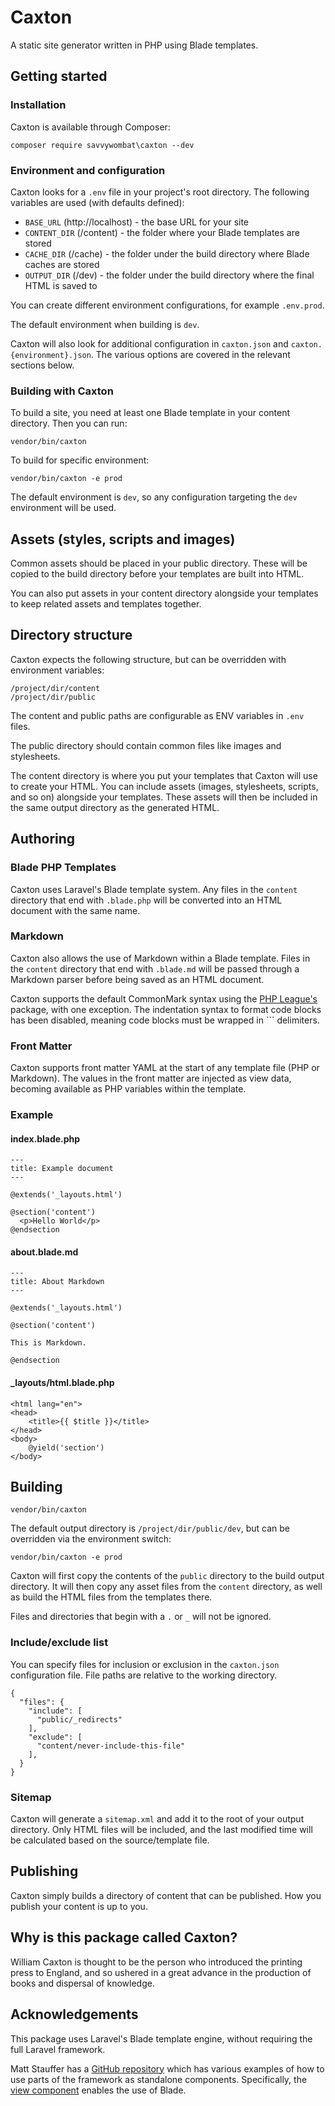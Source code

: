 # Caxton

A static site generator written in PHP using Blade templates.

## Getting started

### Installation

Caxton is available through Composer:

```
composer require savvywombat\caxton --dev
```

### Environment and configuration

Caxton looks for a `.env` file in your project's root directory. The following variables are used (with defaults defined):

- `BASE_URL` (http://localhost) - the base URL for your site
- `CONTENT_DIR` (/content) - the folder where your Blade templates are stored
- `CACHE_DIR` (/cache) - the folder under the build directory where Blade caches are stored
- `OUTPUT_DIR` (/dev) - the folder under the build directory where the final HTML is saved to

You can create different environment configurations, for example `.env.prod`.

The default environment when building is `dev`.

Caxton will also look for additional configuration in `caxton.json` and `caxton.{environment}.json`.
The various options are covered in the relevant sections below.

### Building with Caxton

To build a site, you need at least one Blade template in your content directory. Then you can run:

```
vendor/bin/caxton
```

To build for specific environment:

```
vendor/bin/caxton -e prod
```

The default environment is `dev`, so any configuration targeting the `dev` environment will be used.

## Assets (styles, scripts and images)

Common assets should be placed in your public directory. These will be copied to the build directory before your templates are built into HTML.

You can also put assets in your content directory alongside your templates to keep related assets and templates together.
 
## Directory structure

Caxton expects the following structure, but can be overridden with environment variables:

```
/project/dir/content
/project/dir/public
```

The content and public paths are configurable as ENV variables in `.env` files.

The public directory should contain common files like images and stylesheets.

The content directory is where you put your templates that Caxton will use to create your HTML.
You can include assets (images, stylesheets, scripts, and so on) alongside your templates.
These assets will then be included in the same output directory as the generated HTML.

## Authoring

### Blade PHP Templates

Caxton uses Laravel's Blade template system. 
Any files in the `content` directory that end with `.blade.php` will be converted into an HTML document with the same name.

### Markdown

Caxton also allows the use of Markdown within a Blade template.
Files in the `content` directory that end with `.blade.md` will be passed through a Markdown parser before being saved as an HTML document.

Caxton supports the default CommonMark syntax using the [PHP League's](https://commonmark.thephpleague.com/) package, with one exception.
The indentation syntax to format code blocks has been disabled, meaning code blocks must be wrapped in ``` delimiters.

### Front Matter

Caxton supports front matter YAML at the start of any template file (PHP or Markdown).
The values in the front matter are injected as view data, becoming available as PHP variables within the template.

### Example

#### index.blade.php
```
---
title: Example document
---

@extends('_layouts.html')

@section('content')
  <p>Hello World</p>
@endsection
```

#### about.blade.md
```
---
title: About Markdown
---

@extends('_layouts.html')

@section('content')

This is Markdown.

@endsection
```

#### _layouts/html.blade.php
```
<html lang="en">
<head>
    <title>{{ $title }}</title>
</head>
<body>
    @yield('section')
</body>
```

## Building

```
vendor/bin/caxton
```

The default output directory is `/project/dir/public/dev`, but can be overridden via the environment switch:

```
vendor/bin/caxton -e prod
```

Caxton will first copy the contents of the `public` directory to the build output directory. 
It will then copy any asset files from the `content` directory, as well as build the HTML files from the templates there.

Files and directories that begin with a `.` or `_` will not be ignored.

### Include/exclude list

You can specify files for inclusion or exclusion in the `caxton.json` configuration file. File paths are relative to the working directory.

```
{
  "files": {
    "include": [
      "public/_redirects"
    ],
    "exclude": [
      "content/never-include-this-file"
    ],
  }
}
```

### Sitemap

Caxton will generate a `sitemap.xml` and add it to the root of your output directory.
Only HTML files will be included, and the last modified time will be calculated based on the source/template file.

## Publishing

Caxton simply builds a directory of content that can be published. How you publish your content is up to you.

## Why is this package called Caxton?

William Caxton is thought to be the person who introduced the printing press to England, and so ushered in a great advance in the production of books and dispersal of knowledge.

## Acknowledgements

This package uses Laravel's Blade template engine, without requiring the full Laravel framework.

Matt Stauffer has a [GitHub repository](https://github.com/mattstauffer/Torch) which has various examples of how to use parts of the framework as standalone components.
Specifically, the [view component](https://github.com/mattstauffer/Torch/tree/master/components/view) enables the use of Blade.